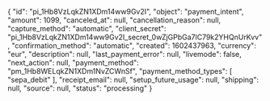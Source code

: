 
{
  "id": "pi_1Hb8VzLqkZN1XDm14ww9Gv2I",
  "object": "payment_intent",
  "amount": 1099,
  "canceled_at": null,
  "cancellation_reason": null,
  "capture_method": "automatic",
  "client_secret": "pi_1Hb8VzLqkZN1XDm14ww9Gv2I_secret_0wZjGPbGa7lC79k2YHQnUrKvv",
  "confirmation_method": "automatic",
  "created": 1602437963,
  "currency": "eur",
  "description": null,
  "last_payment_error": null,
  "livemode": false,
  "next_action": null,
  "payment_method": "pm_1Hb8WELqkZN1XDm1NvZCWnSf",
  "payment_method_types": [
    "sepa_debit"
  ],
  "receipt_email": null,
  "setup_future_usage": null,
  "shipping": null,
  "source": null,
  "status": "processing"
}
